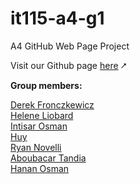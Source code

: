 # it115-a4-g1    

A4 GitHub Web Page Project   

Visit our Github page [here](https://heosman.github.io/it115-a4-g1/) ⭧

**Group members:**     

[Derek Fronczkewicz](https://github.com/dfroncz)     
[Helene Liobard](https://github.com/Helene-33)   
[Intisar Osman](https://github.com/intisarosman1)     
[Huy](https://github.com/lxhuy2051999)      
[Ryan Novelli](https://github.com/RANovelli)     
[Aboubacar Tandia](https://github.com/Tandia223)    
[Hanan Osman](https://github.com/heosman)    

